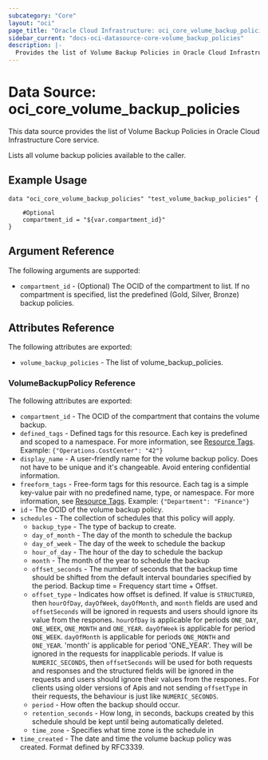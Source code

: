 ```yaml
---
subcategory: "Core"
layout: "oci"
page_title: "Oracle Cloud Infrastructure: oci_core_volume_backup_policies"
sidebar_current: "docs-oci-datasource-core-volume_backup_policies"
description: |-
  Provides the list of Volume Backup Policies in Oracle Cloud Infrastructure Core service
---
```


# Data Source: oci_core_volume_backup_policies
This data source provides the list of Volume Backup Policies in Oracle Cloud Infrastructure Core service.

Lists all volume backup policies available to the caller.

## Example Usage

```hcl
data "oci_core_volume_backup_policies" "test_volume_backup_policies" {

	#Optional
	compartment_id = "${var.compartment_id}"
}
```

## Argument Reference

The following arguments are supported:

* `compartment_id` - (Optional) The OCID of the compartment to list. If no compartment is specified, list the predefined (Gold, Silver, Bronze) backup policies. 


## Attributes Reference

The following attributes are exported:

* `volume_backup_policies` - The list of volume_backup_policies.

### VolumeBackupPolicy Reference

The following attributes are exported:

* `compartment_id` - The OCID of the compartment that contains the volume backup.
* `defined_tags` - Defined tags for this resource. Each key is predefined and scoped to a namespace. For more information, see [Resource Tags](https://docs.cloud.oracle.com/iaas/Content/General/Concepts/resourcetags.htm).  Example: `{"Operations.CostCenter": "42"}` 
* `display_name` - A user-friendly name for the volume backup policy. Does not have to be unique and it's changeable. Avoid entering confidential information. 
* `freeform_tags` - Free-form tags for this resource. Each tag is a simple key-value pair with no predefined name, type, or namespace. For more information, see [Resource Tags](https://docs.cloud.oracle.com/iaas/Content/General/Concepts/resourcetags.htm).  Example: `{"Department": "Finance"}` 
* `id` - The OCID of the volume backup policy.
* `schedules` - The collection of schedules that this policy will apply.
	* `backup_type` - The type of backup to create.
	* `day_of_month` - The day of the month to schedule the backup
	* `day_of_week` - The day of the week to schedule the backup
	* `hour_of_day` - The hour of the day to schedule the backup
	* `month` - The month of the year to schedule the backup
	* `offset_seconds` - The number of seconds that the backup time should be shifted from the default interval boundaries specified by the period. Backup time = Frequency start time + Offset.
	* `offset_type` - Indicates how offset is defined. If value is `STRUCTURED`, then `hourOfDay`, `dayOfWeek`, `dayOfMonth`, and `month` fields are used and `offsetSeconds` will be ignored in requests and users should ignore its value from the respones. `hourOfDay` is applicable for periods `ONE_DAY`, `ONE_WEEK`, `ONE_MONTH` and `ONE_YEAR`. `dayOfWeek` is applicable for period `ONE_WEEK`. `dayOfMonth` is applicable for periods `ONE_MONTH` and `ONE_YEAR`. 'month' is applicable for period 'ONE_YEAR'. They will be ignored in the requests for inapplicable periods. If value is `NUMERIC_SECONDS`, then `offsetSeconds` will be used for both requests and responses and the structured fields will be ignored in the requests and users should ignore their values from the respones. For clients using older versions of Apis and not sending `offsetType` in their requests, the behaviour is just like `NUMERIC_SECONDS`.
	* `period` - How often the backup should occur.
	* `retention_seconds` - How long, in seconds, backups created by this schedule should be kept until being automatically deleted.
	* `time_zone` - Specifies what time zone is the schedule in
* `time_created` - The date and time the volume backup policy was created. Format defined by RFC3339. 


